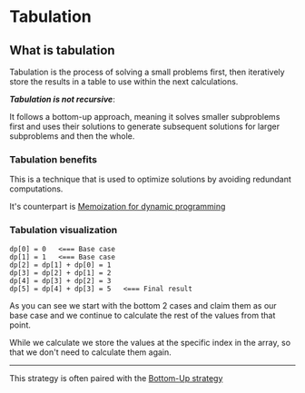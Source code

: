 # Tabulation

## What is tabulation

Tabulation is the process of solving a small problems first, then iteratively store the results in a table to use within the next calculations.

**_Tabulation is not recursive_**:

It follows a bottom-up approach, meaning it solves smaller subproblems first and uses their solutions to generate subsequent solutions for larger subproblems and then the whole.

### Tabulation benefits

This is a technique that is used to optimize solutions by avoiding redundant computations.

It's counterpart is [Memoization for dynamic programming](../Memoization/Memo.md)

### Tabulation visualization

```pseudo
dp[0] = 0   <=== Base case
dp[1] = 1   <=== Base case
dp[2] = dp[1] + dp[0] = 1
dp[3] = dp[2] + dp[1] = 2
dp[4] = dp[3] + dp[2] = 3
dp[5] = dp[4] + dp[3] = 5   <=== Final result
```

As you can see we start with the bottom 2 cases and claim them as our base case and we continue to calculate the rest of the values from that point.

While we calculate we store the values at the specific index in the array, so that we don't need to calculate them again.

-----

This strategy is often paired with the [Bottom-Up strategy](../BottomUp/bu.md)
